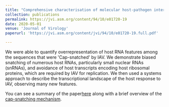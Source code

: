 ```yaml
---
title: "Comprehensive characterisation of molecular host-pathogen interactions in influenza-A virus infected human macrophages."
collection: publications
permalink: https://jvi.asm.org/content/94/10/e01720-19
date: 2020-05-01
venue: 'Journal of Virology'
paperurl: 'https://jvi.asm.org/content/jvi/94/10/e01720-19.full.pdf'

---
```

We were able to quantify overrepresentation of host RNA features among the sequences that were 'Cap-snatched' by IAV. We demonstrate biased snatching of numerous host RNAs, particularly small nuclear RNAs (snRNAs), and avoidance of host transcripts encoding host ribosomal proteins, which are required by IAV for replication. We then used a systems approach to describe the transcriptional landscape of the host response to IAV, observing many new features.

You can see a summary of the paper[here](https://baillielab.net/capsnatching/) along with a brief overview of the [cap-snatching mechanism](https://baillielab.net/capsnatching/cs_intro/).

